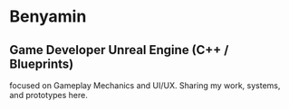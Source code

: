 # Benyamin

## Game Developer Unreal Engine (C++ / Blueprints)

focused on Gameplay Mechanics and UI/UX. Sharing my work, systems, and prototypes here.


